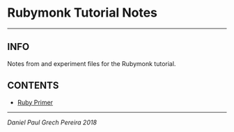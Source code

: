 # Rubymonk Tutorial Notes
---

## INFO
Notes from and experiment files for the Rubymonk tutorial.

## CONTENTS

- [Ruby Primer](https://github.com/pereiradaniel/RUBYMONK/tree/master/RUBY_PRIMER)

---
_*Daniel Paul Grech Pereira 2018*_
